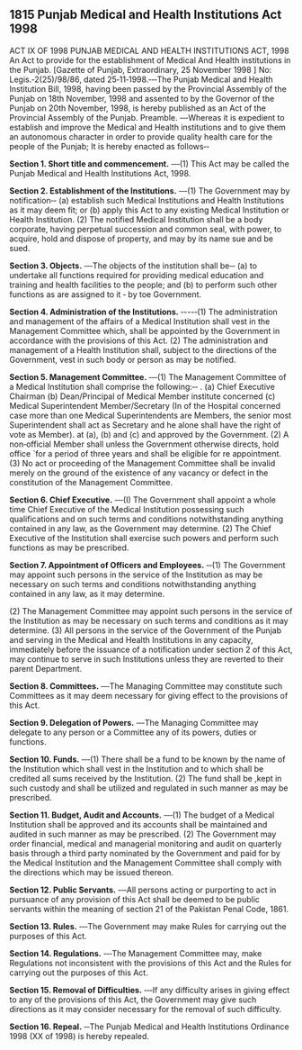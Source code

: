 ## 1815 Punjab Medical and Health Institutions Act 1998
 
ACT IX OF 1998
PUNJAB MEDICAL AND HEALTH INSTITUTIONS ACT, 1998
An Act to provide for the establishment of Medical And Health institutions in the Punjab.
[Gazette of Punjab, Extraordinary, 25 November 1998 ]
No: Legis.‑2(25)/98/86, dated 25‑11‑1998.‑‑‑The Punjab Medical and Health Institution Bill, 1998, having been passed by the Provincial Assembly of the Punjab on 18th November, 1998 and assented to by the Governor of the Punjab on 20th November, 1998, is hereby published as an Act of the Provincial Assembly of the Punjab.
Preamble. ‑‑‑Whereas it is expedient to establish and improve the Medical and Health institutions and to give them an autonomous character in order to provide quality health care for the people of the Punjab;
It is hereby enacted as follows‑‑

**Section 1. Short title and commencement.**
‑‑‑(1) This Act may be called the Punjab Medical and Health Institutions Act, 1998.

 

**Section 2. Establishment of the Institutions.**
‑‑‑(1) The Government may by notification‑‑
   (a) establish such Medical Institutions and Health Institutions as it may deem fit; or
   (b) apply this Act to any existing Medical Institution or Health Institution.
   (2) The notified Medical Institution shall be a body corporate, having perpetual succession and common seal, with power, to acquire, hold and dispose of property, and may by its name sue and be sued.

 

**Section 3. Objects.**
‑‑‑The objects of the institution shall be‑‑
   (a) to undertake all functions required for providing medical education and training and health facilities to the people; and
   (b) to perform such other functions as are assigned to it ‑ by toe Government.

 

**Section 4. Administration of the Institutions.**
‑---‑(1) The administration and management of the affairs of a Medical Institution shall vest in the Management Committee which, shall be appointed by the Government in accordance with the provisions of this Act.
   (2) The administration and management of a Health Institution shall, subject to the directions of the Government, vest in such body or person as may be notified.

 

**Section 5. Management Committee.**
‑‑‑(1) The Management Committee of a Medical Institution shall comprise the following:‑‑ .
   (a) Chief Executive Chairman
   (b) Dean/Principal of Medical Member
   institute concerned
   (c) Medical Superintendent Member/Secretary (In
   of the Hospital concerned case more than one
   Medical Superintendents
   are Members, the senior
   most Superintendent shall
   act as Secretary and he
   alone shall have the right
   of vote as Member).
   at (a), (b) and (c) and approved
   by the Government.
   (2) A non‑official Member shall unless the Government otherwise directs, hold office `for a period of three years and shall be eligible for re appointment.
   (3) No act or proceeding of the Management Committee shall be invalid merely on the ground of the existence of any vacancy or defect in the constitution of the Management Committee.

 

**Section 6. Chief Executive.**
 ‑‑‑(I) The Government shall appoint a whole time Chief Executive of the Medical Institution possessing such qualifications and on such terms and conditions notwithstanding anything contained in any law, as the Government may determine.
   (2) The Chief Executive of the Institution shall exercise such powers and perform such functions as may be prescribed.

 

**Section 7. Appointment of Officers and Employees.**
‑‑(1) The Government may appoint such persons in the service of the Institution as may be necessary on such terms and conditions notwithstanding anything contained in any law, as it may determine.

(2) The Management Committee may appoint such persons in the service of the Institution as may be necessary on such terms and conditions as it may determine.
(3) All persons in the service of the Government of the Punjab and serving in the Medical and Health Institutions in any capacity, immediately before the issuance of a notification under section 2 of this Act, may continue to serve in such Institutions unless they are reverted to their parent Department.

 

**Section 8. Committees.**
‑‑‑The Managing Committee may constitute such Committees as it may deem necessary for giving effect to the provisions of this Act.

 

**Section 9. Delegation of Powers.**
‑‑‑The Managing Committee may delegate to any person or a Committee any of its powers, duties or functions.

 

**Section 10. Funds.**
‑‑‑(1) There shall be a fund to be known by the name of the Institution which shall vest in the Institution and to which shall be credited all sums received by the Institution.
    (2) The fund shall be ,kept in such custody and shall be utilized and regulated in such manner as may be prescribed.

 

**Section 11. Budget, Audit and Accounts.**
‑‑‑(1) The budget of a Medical Institution shall be approved and its accounts shall be maintained and audited in such manner as may be prescribed.
    (2) The Government may order financial, medical and managerial monitoring and audit on quarterly basis through a third party nominated by the Government and paid for by the Medical Institution and the Management Committee shall comply with the directions which may be issued thereon.

 

**Section 12. Public Servants.**
    ‑‑‑All persons acting or purporting to act in pursuance of any provision of this Act shall be deemed to be public servants within the meaning of section 21 of the Pakistan Penal Code, 1861.

 

**Section 13. Rules.**
‑‑‑The Government may make Rules for carrying out the purposes of this Act.

 

**Section 14. Regulations.**
 ‑‑‑The Management Committee may, make Regulations not inconsistent with the provisions of this Act and the Rules for carrying out the purposes of this Act.

 

**Section 15. Removal of Difficulties.**
‑‑‑If any difficulty arises in giving effect to any of the provisions of this Act, the Government may give such directions as it may consider necessary for the removal of such difficulty.

 

**Section 16. Repeal.**
‑‑The Punjab Medical and Health Institutions Ordinance 1998 (XX of 1998) is hereby repealed.

